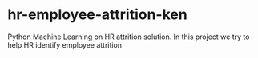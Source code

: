 # hr-employee-attrition-ken
Python Machine Learning on HR attrition solution. In this project we try to help HR identify employee attrition
